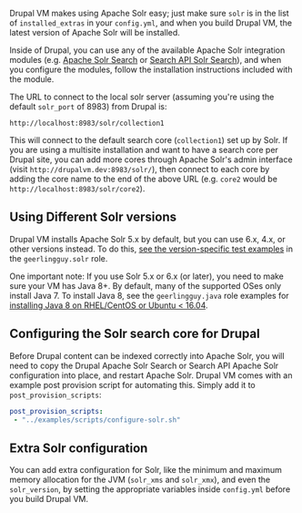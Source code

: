 Drupal VM makes using Apache Solr easy; just make sure `solr` is in the list of `installed_extras` in your `config.yml`, and when you build Drupal VM, the latest version of Apache Solr will be installed.

Inside of Drupal, you can use any of the available Apache Solr integration modules (e.g. [Apache Solr Search](https://www.drupal.org/project/apachesolr) or [Search API Solr Search](https://www.drupal.org/project/search_api_solr)), and when you configure the modules, follow the installation instructions included with the module.

The URL to connect to the local solr server (assuming you're using the default `solr_port` of 8983) from Drupal is:

    http://localhost:8983/solr/collection1

This will connect to the default search core (`collection1`) set up by Solr. If you are using a multisite installation and want to have a search core per Drupal site, you can add more cores through Apache Solr's admin interface (visit `http://drupalvm.dev:8983/solr/`), then connect to each core by adding the core name to the end of the above URL (e.g. `core2` would be `http://localhost:8983/solr/core2`).

## Using Different Solr versions

Drupal VM installs Apache Solr 5.x by default, but you can use 6.x, 4.x, or other versions instead. To do this, [see the version-specific test examples](https://github.com/geerlingguy/ansible-role-solr/tree/master/tests) in the `geerlingguy.solr` role.

One important note: If you use Solr 5.x or 6.x (or later), you need to make sure your VM has Java 8+. By default, many of the supported OSes only install Java 7. To install Java 8, see the `geerlingguy.java` role examples for [installing Java 8 on RHEL/CentOS or Ubuntu < 16.04](https://github.com/geerlingguy/ansible-role-java#example-playbook-install-openjdk-8).

## Configuring the Solr search core for Drupal

Before Drupal content can be indexed correctly into Apache Solr, you will need to copy the Drupal Apache Solr Search or Search API Apache Solr configuration into place, and restart Apache Solr. Drupal VM comes with an example post provision script for automating this. Simply add it to `post_provision_scripts`:

```yaml
post_provision_scripts:
 - "../examples/scripts/configure-solr.sh"
```

## Extra Solr configuration

You can add extra configuration for Solr, like the minimum and maximum memory allocation for the JVM (`solr_xms` and `solr_xmx`), and even the `solr_version`, by setting the appropriate variables inside `config.yml` before you build Drupal VM.